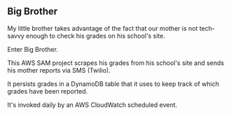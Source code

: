## Big Brother

My little brother takes advantage of the fact that our mother is not tech-savvy enough to check his grades on his school's site.

Enter Big Brother.

This AWS SAM project scrapes his grades from his school's site and sends his mother reports via SMS (Twilio).

It persists grades in a DynamoDB table that it uses to keep track of which grades have been reported.

It's invoked daily by an AWS CloudWatch scheduled event.
